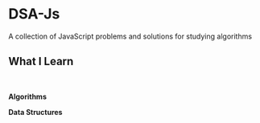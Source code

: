 # DSA-Js
A collection of JavaScript problems and solutions for studying algorithms

## What I Learn 
<br>

__Algorithms__


__Data Structures__
